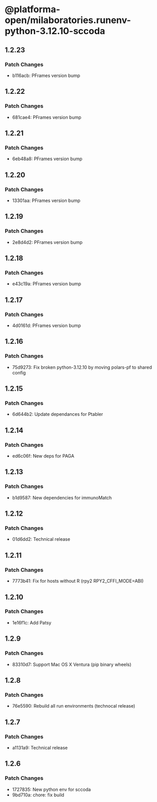 # @platforma-open/milaboratories.runenv-python-3.12.10-sccoda

## 1.2.23

### Patch Changes

- b116acb: PFrames version bump

## 1.2.22

### Patch Changes

- 681cae4: PFrames version bump

## 1.2.21

### Patch Changes

- 6eb48a8: PFrames version bump

## 1.2.20

### Patch Changes

- 13301aa: PFrames version bump

## 1.2.19

### Patch Changes

- 2e8d4d2: PFrames version bump

## 1.2.18

### Patch Changes

- e43c19a: PFrames version bump

## 1.2.17

### Patch Changes

- 4d0161d: PFrames version bump

## 1.2.16

### Patch Changes

- 75d9273: Fix broken python-3.12.10 by moving polars-pf to shared config

## 1.2.15

### Patch Changes

- 6d644b2: Update dependances for Ptabler

## 1.2.14

### Patch Changes

- ed6c06f: New deps for PAGA

## 1.2.13

### Patch Changes

- b1d9587: New dependencies for immunoMatch

## 1.2.12

### Patch Changes

- 01d6dd2: Technical release

## 1.2.11

### Patch Changes

- 7773b41: Fix for hosts without R (rpy2 RPY2_CFFI_MODE=ABI)

## 1.2.10

### Patch Changes

- 1e16f1c: Add Patsy

## 1.2.9

### Patch Changes

- 83310d7: Support Mac OS X Ventura (pip binary wheels)

## 1.2.8

### Patch Changes

- 76e5590: Rebuild all run environments (technocal release)

## 1.2.7

### Patch Changes

- a1131a9: Technical release

## 1.2.6

### Patch Changes

- 1727835: New python env for sccoda
- 9bd710a: chore: fix build

